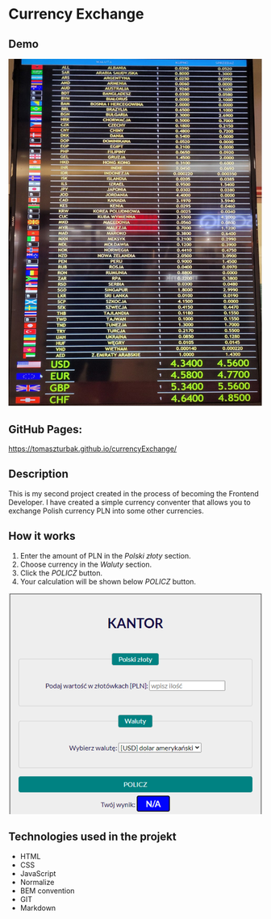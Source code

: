 # Currency Exchange

## Demo

![Currency Exchange](https://github.com/TomaszTurbak/currencyExchange/blob/main/images/currency-exchange.png?raw=true)

## GitHub Pages: 
https://tomaszturbak.github.io/currencyExchange/

## Description

This is my second project created in the process of becoming the Frontend Developer. I have created a simple currency conventer that allows you to exchange Polish currency PLN into some other currencies.

## How it works

1. Enter the amount of PLN in the *Polski złoty* section.
2. Choose currency in the *Waluty* section.
3. Click the *POLICZ* button.
4. Your calculation will be shown below *POLICZ* button.

![Demonstration](https://github.com/TomaszTurbak/currencyExchange/blob/main/images/kantor-readme.gif)

## Technologies used in the projekt

- HTML
- CSS
- JavaScript
- Normalize
- BEM convention
- GIT
- Markdown